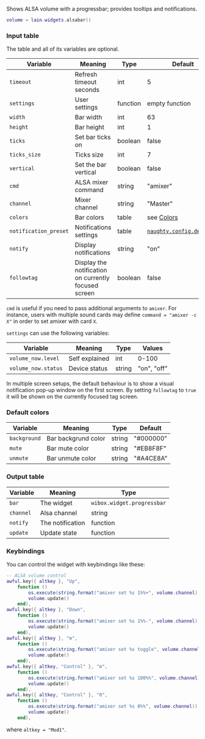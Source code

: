 Shows ALSA volume with a progressbar; provides tooltips and notifications.

```lua
volume = lain.widgets.alsabar()
```

### Input table

The table and all of its variables are optional.

Variable | Meaning | Type | Default
--- | --- | --- | ---
`timeout` | Refresh timeout seconds | int | 5
`settings` | User settings | function | empty function
`width` | Bar width | int | 63
`height` | Bar height | int | 1
`ticks` | Set bar ticks on | boolean | false
`ticks_size` | Ticks size | int | 7
`vertical` | Set the bar vertical | boolean | false
`cmd` | ALSA mixer command | string | "amixer"
`channel` | Mixer channel | string | "Master"
`colors` | Bar colors | table | see [Colors](https://github.com/copycat-killer/lain/wiki/alsabar#colors)
`notification_preset` | Notifications settings | table | [`naughty.config.defaults`](https://awesomewm.org/apidoc/libraries/naughty.html#config.defaults)
`notify` | Display notifications | string | "on"
`followtag` | Display the notification on currently focused screen | boolean | false

`cmd` is useful if you need to pass additional arguments to  `amixer`. For instance, users with multiple sound cards may define `command = "amixer -c X"` in order to set amixer with card `X`.

`settings` can use the following variables:

Variable | Meaning | Type | Values
--- | --- | --- | ---
`volume_now.level` | Self explained | int | 0-100
`volume_now.status` | Device status | string | "on", "off"

In multiple screen setups, the default behaviour is to show a visual notification pop-up window on the first screen. By setting `followtag` to `true` it will be shown on the currently focused tag screen.

### Default colors

Variable | Meaning | Type | Default
--- | --- | --- | ---
`background` | Bar backgrund color | string | "#000000"
`mute` | Bar mute color | string | "#EB8F8F"
`unmute` | Bar unmute color | string | "#A4CE8A"

### Output table

Variable | Meaning | Type
--- | --- | ---
`bar` | The widget | `wibox.widget.progressbar`
`channel` | Alsa channel | string
`notify` | The notification | function
`update` | Update state | function

### Keybindings

You can control the widget with keybindings like these:

```lua
-- ALSA volume control
awful.key({ altkey }, "Up",
	function ()
		os.execute(string.format("amixer set %s 1%%+", volume.channel))
		volume.update()
	end),
awful.key({ altkey }, "Down",
	function ()
		os.execute(string.format("amixer set %s 1%%-", volume.channel))
		volume.update()
	end),
awful.key({ altkey }, "m",
	function ()
		os.execute(string.format("amixer set %s toggle", volume.channel))
		volume.update()
	end),
awful.key({ altkey, "Control" }, "m",
	function ()
		os.execute(string.format("amixer set %s 100%%", volume.channel))
		volume.update()
	end),
awful.key({ altkey, "Control" }, "0",
	function ()
		os.execute(string.format("amixer set %s 0%%", volume.channel))
		volume.update()
	end),
```

where `altkey = "Mod1"`.